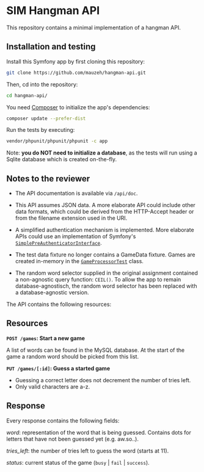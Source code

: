 # SIM Hangman API #

This repository contains a minimal implementation of a hangman API.

## Installation and testing ##

Install this Symfony app by first cloning this repository:

```bash
git clone https://github.com/mauzeh/hangman-api.git
```

Then, cd into the repository:

```bash
cd hangman-api/
```

You need [Composer](https://getcomposer.org/doc/00-intro.md) to initialize the app's dependencies:

```bash
composer update --prefer-dist
```

Run the tests by executing:

```bash
vendor/phpunit/phpunit/phpunit -c app
```

Note: **you do NOT need to initialize a database**, as the tests will run using a Sqlite database which is created on-the-fly.

## Notes to the reviewer ##
 
* The API documentation is available via `/api/doc`.

* This API assumes JSON data. A more elaborate API could include other data formats, which could be derived from the HTTP-Accept header or from the filename extension used in the URI.

* A simplified authentication mechanism is implemented. More elaborate APIs could use an implementation of Symfony's [`SimplePreAuthenticatorInterface`](http://api.symfony.com/2.6/Symfony/Component/Security/Core/Authentication/SimplePreAuthenticatorInterface.html).

* The test data fixture no longer contains a GameData fixture. Games are created in-memory in the [`GameProcessorTest`](src/Hangman/Bundle/ApiBundle/Tests/GameProcessorTest.php) class.

* The random word selector supplied in the original assignment contained a non-agnostic query function: `CEIL()`. To allow the app to remain database-agnostisch, the random word selector has been replaced with a database-agnostic version.

The API contains the following resources:

## Resources ##

**`POST /games`: Start a new game**

A list of words can be found in the MySQL database. At the start of the game a random word should be picked from this list.

**`PUT /games/[:id]`: Guess a started game**

- Guessing a correct letter does not decrement the number of tries left.
- Only valid characters are a-z.

## Response ##

Every response contains the following fields:

*word*: representation of the word that is being guessed. Contains dots for letters that have not been guessed yet (e.g. aw.so..).

*tries_left*: the number of tries left to guess the word (starts at 11).

*status*: current status of the game (`busy` | `fail` | `success`).
